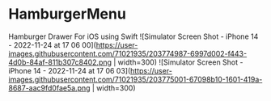 # HamburgerMenu
Hamburger Drawer For iOS using Swift
![Simulator Screen Shot - iPhone 14 - 2022-11-24 at 17 06 00](https://user-images.githubusercontent.com/71021935/203774987-6997d002-f443-4d0b-84af-811b307c8402.png | width=300)
![Simulator Screen Shot - iPhone 14 - 2022-11-24 at 17 06 03](https://user-images.githubusercontent.com/71021935/203775001-67098b10-1601-419a-8687-aac9fd0fae5a.png | width=300)
